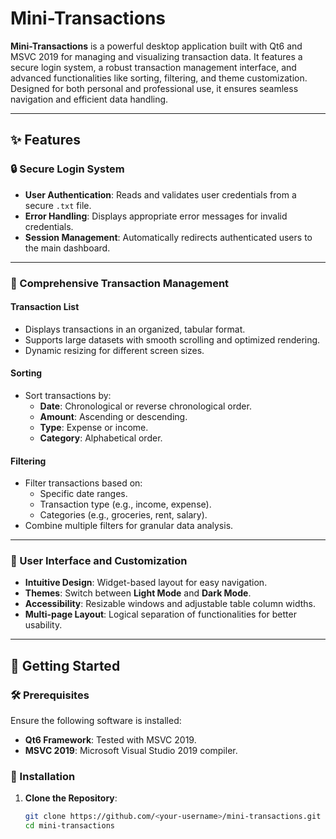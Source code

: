 # Mini-Transactions

**Mini-Transactions** is a powerful desktop application built with Qt6 and MSVC 2019 for managing and visualizing transaction data. It features a secure login system, a robust transaction management interface, and advanced functionalities like sorting, filtering, and theme customization. Designed for both personal and professional use, it ensures seamless navigation and efficient data handling.

---

## ✨ Features

### 🔒 Secure Login System
- **User Authentication**: Reads and validates user credentials from a secure `.txt` file.
- **Error Handling**: Displays appropriate error messages for invalid credentials.
- **Session Management**: Automatically redirects authenticated users to the main dashboard.

---

### 💼 Comprehensive Transaction Management
#### **Transaction List**
- Displays transactions in an organized, tabular format.
- Supports large datasets with smooth scrolling and optimized rendering.
- Dynamic resizing for different screen sizes.

#### **Sorting**
- Sort transactions by:
  - **Date**: Chronological or reverse chronological order.
  - **Amount**: Ascending or descending.
  - **Type**: Expense or income.
  - **Category**: Alphabetical order.

#### **Filtering**
- Filter transactions based on:
  - Specific date ranges.
  - Transaction type (e.g., income, expense).
  - Categories (e.g., groceries, rent, salary).
- Combine multiple filters for granular data analysis.

---

### 🎨 User Interface and Customization
- **Intuitive Design**: Widget-based layout for easy navigation.
- **Themes**: Switch between **Light Mode** and **Dark Mode**.
- **Accessibility**: Resizable windows and adjustable table column widths.
- **Multi-page Layout**: Logical separation of functionalities for better usability.

---

## 🚀 Getting Started

### 🛠️ Prerequisites
Ensure the following software is installed:
- **Qt6 Framework**: Tested with MSVC 2019.
- **MSVC 2019**: Microsoft Visual Studio 2019 compiler.

### 🔧 Installation

1. **Clone the Repository**:
   ```bash
   git clone https://github.com/<your-username>/mini-transactions.git
   cd mini-transactions
